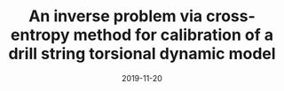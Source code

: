 ---
title: "An inverse problem via cross-entropy method for calibration of a drill string torsional dynamic model"
authors: "E. Dantas, A. Cunha Jr, F. J. C. P. Soeiro, B. C. Cayres, and H. I. Weber"
event: "25th International Congress of Mechanical Engineering (COBEM 2019)"
year: "2019"
doi: 
pdf: 
arxiv: 
hal: "https://hal.archives-ouvertes.fr/hal-02388463"
image: "GraphicalAbstract_Conf_2019_COBEM2-19-2.png"
layout: none
date: 2019-11-20
collection: publications
category: conferences
permalink: /publications/ConferencePaper_2019_COBEM2019-2
---
